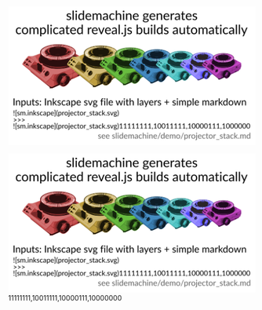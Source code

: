 ![sm.inkscape](projector_stack.svg)
>>>
![sm.inkscape](projector_stack.svg)11111111,10011111,10000111,10000000
